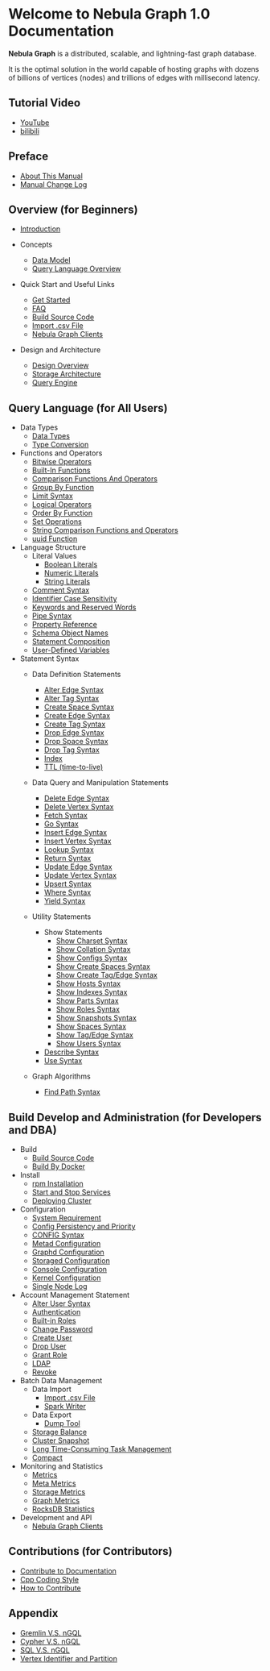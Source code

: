 # Welcome to Nebula Graph 1.0 Documentation

**Nebula Graph** is a distributed, scalable, and lightning-fast graph database.

It is the optimal solution in the world capable of hosting graphs with dozens of billions of vertices (nodes) and trillions of edges with millisecond latency.

## Tutorial Video

* [YouTube](https://www.youtube.com/channel/UC73V8q795eSEMxDX4Pvdwmw/)
* [bilibili](https://space.bilibili.com/472621355)

## Preface

* [About This Manual](0.about-this-manual.md)
* [Manual Change Log](CHANGELOG.md)

## Overview (for Beginners)

* [Introduction](1.overview/0.introduction.md)
* Concepts
  * [Data Model](1.overview/1.concepts/1.data-model.md)
  * [Query Language Overview](1.overview/1.concepts/2.nGQL-overview.md)
* Quick Start and Useful Links
  * [Get Started](1.overview/2.quick-start/1.get-started.md)
  * [FAQ](1.overview/2.quick-start/2.FAQ.md)
  * [Build Source Code](3.build-develop-and-administration/1.build/1.build-source-code.md)
  * [Import .csv File](3.build-develop-and-administration/5.storage-service-administration/data-import/import-csv-file.md)
  <!-- * [Ingest .sst File](3.build-develop-and-administration/5.storage-service-administration/data-import/download-and-ingest-sst-file.md) -->
  * [Nebula Graph Clients](1.overview/2.quick-start/3.supported-clients.md)

* Design and Architecture
  * [Design Overview](1.overview/3.design-and-architecture/1.design-and-architecture.md)
  * [Storage Architecture](1.overview/3.design-and-architecture/2.storage-design.md)
  * [Query Engine](1.overview/3.design-and-architecture/3.query-engine.md)

## Query Language (for All Users)

* Data Types
  * [Data Types](2.query-language/1.data-types/data-types.md)
  * [Type Conversion](2.query-language/1.data-types/type-conversion.md)
* Functions and Operators
  * [Bitwise Operators](2.query-language/2.functions-and-operators/bitwise-operators.md)
  * [Built-In Functions](2.query-language/2.functions-and-operators/built-in-functions.md)
  * [Comparison Functions And Operators](2.query-language/2.functions-and-operators/comparison-functions-and-operators.md)
  * [Group By Function](2.query-language/2.functions-and-operators/group-by-function.md)
  * [Limit Syntax](2.query-language/2.functions-and-operators/limit-syntax.md)
  * [Logical Operators](2.query-language/2.functions-and-operators/logical-operators.md)
  * [Order By Function](2.query-language/2.functions-and-operators/order-by-function.md)
  * [Set Operations](2.query-language/2.functions-and-operators/set-operations.md)
  * [String Comparison Functions and Operators](2.query-language/2.functions-and-operators/string-comparison-functions-and-operators.md)
  * [uuid Function](2.query-language/2.functions-and-operators/uuid.md)
* Language Structure
  * Literal Values
    * [Boolean Literals](2.query-language/3.language-structure/literal-values/boolean-literals.md)
    * [Numeric Literals](2.query-language/3.language-structure/literal-values/numeric-literals.md)
    * [String Literals](2.query-language/3.language-structure/literal-values/string-literals.md)
  * [Comment Syntax](2.query-language/3.language-structure/comment-syntax.md)
  * [Identifier Case Sensitivity](2.query-language/3.language-structure/identifier-case-sensitivity.md)
  * [Keywords and Reserved Words](2.query-language/3.language-structure/keywords-and-reserved-words.md)
  * [Pipe Syntax](2.query-language/3.language-structure/pipe-syntax.md)
  * [Property Reference](2.query-language/3.language-structure/property-reference.md)
  * [Schema Object Names](2.query-language/3.language-structure/schema-object-names.md)
  * [Statement Composition](2.query-language/3.language-structure/statement-composition.md)
  * [User-Defined Variables](2.query-language/3.language-structure/user-defined-variables.md)
* Statement Syntax
  * Data Definition Statements
    * [Alter Edge Syntax](2.query-language/4.statement-syntax/1.data-definition-statements/alter-edge-syntax.md)
    * [Alter Tag Syntax](2.query-language/4.statement-syntax/1.data-definition-statements/alter-tag-syntax.md)
    * [Create Space Syntax](2.query-language/4.statement-syntax/1.data-definition-statements/create-space-syntax.md)
    * [Create Edge Syntax](2.query-language/4.statement-syntax/1.data-definition-statements/create-edge-syntax.md)
    * [Create Tag Syntax](2.query-language/4.statement-syntax/1.data-definition-statements/create-tag-syntax.md)
    * [Drop Edge Syntax](2.query-language/4.statement-syntax/1.data-definition-statements/drop-edge-syntax.md)
    * [Drop Space Syntax](2.query-language/4.statement-syntax/1.data-definition-statements/drop-space-syntax.md)
    * [Drop Tag Syntax](2.query-language/4.statement-syntax/1.data-definition-statements/drop-tag-syntax.md)
    * [Index](2.query-language/4.statement-syntax/1.data-definition-statements/index.md)
    * [TTL (time-to-live)](2.query-language/4.statement-syntax/1.data-definition-statements/TTL.md)
  * Data Query and Manipulation Statements
    * [Delete Edge Syntax](2.query-language/4.statement-syntax/2.data-query-and-manipulation-statements/delete-edge-syntax.md)
    * [Delete Vertex Syntax](2.query-language/4.statement-syntax/2.data-query-and-manipulation-statements/delete-vertex-syntax.md)
    * [Fetch Syntax](2.query-language/4.statement-syntax/2.data-query-and-manipulation-statements/fetch-syntax.md)
    * [Go Syntax](2.query-language/4.statement-syntax/2.data-query-and-manipulation-statements/go-syntax.md)
    * [Insert Edge Syntax](2.query-language/4.statement-syntax/2.data-query-and-manipulation-statements/insert-edge-syntax.md)
    * [Insert Vertex Syntax](2.query-language/4.statement-syntax/2.data-query-and-manipulation-statements/insert-vertex-syntax.md)
    * [Lookup Syntax](2.query-language/4.statement-syntax/2.data-query-and-manipulation-statements/lookup-syntax.md)
    * [Return Syntax](2.query-language/4.statement-syntax/2.data-query-and-manipulation-statements/return-syntax.md)
    * [Update Edge Syntax](2.query-language/4.statement-syntax/2.data-query-and-manipulation-statements/update-edge-syntax.md)
    * [Update Vertex Syntax](2.query-language/4.statement-syntax/2.data-query-and-manipulation-statements/update-edge-syntax.md)
    * [Upsert Syntax](2.query-language/4.statement-syntax/2.data-query-and-manipulation-statements/upsert-syntax.md)
    * [Where Syntax](2.query-language/4.statement-syntax/2.data-query-and-manipulation-statements/where-syntax.md)
    * [Yield Syntax](2.query-language/4.statement-syntax/2.data-query-and-manipulation-statements/yield-syntax.md)

  * Utility Statements
    * Show Statements
      * [Show Charset Syntax](2.query-language/4.statement-syntax/3.utility-statements/show-statements/show-charset-syntax.md)
      * [Show Collation Syntax](2.query-language/4.statement-syntax/3.utility-statements/show-statements/show-collation-syntax.md)
      * [Show Configs Syntax](2.query-language/4.statement-syntax/3.utility-statements/show-statements/show-configs-syntax.md)
      * [Show Create Spaces Syntax](2.query-language/4.statement-syntax/3.utility-statements/show-statements/show-create-space-syntax.md)
      * [Show Create Tag/Edge Syntax](2.query-language/4.statement-syntax/3.utility-statements/show-statements/show-create-tag-edge-syntax.md)
      * [Show Hosts Syntax](2.query-language/4.statement-syntax/3.utility-statements/show-statements/show-hosts-syntax.md)
      * [Show Indexes Syntax](2.query-language/4.statement-syntax/3.utility-statements/show-statements/show-indexes-syntax.md)
      * [Show Parts Syntax](2.query-language/4.statement-syntax/3.utility-statements/show-statements/show-parts-syntax.md)
      * [Show Roles Syntax](2.query-language/4.statement-syntax/3.utility-statements/show-statements/show-roles-syntax.md)
      * [Show Snapshots Syntax](2.query-language/4.statement-syntax/3.utility-statements/show-statements/show-snapshots-syntax.md)
      * [Show Spaces Syntax](2.query-language/4.statement-syntax/3.utility-statements/show-statements/show-spaces-syntax.md)
      * [Show Tag/Edge Syntax](2.query-language/4.statement-syntax/3.utility-statements/show-statements/show-tags-edges-syntax.md)
      * [Show Users Syntax](2.query-language/4.statement-syntax/3.utility-statements/show-statements/show-users-syntax.md)
    * [Describe Syntax](2.query-language/4.statement-syntax/3.utility-statements/describe-syntax.md)
    * [Use Syntax](2.query-language/4.statement-syntax/3.utility-statements/use-syntax.md)

  * Graph Algorithms
    * [Find Path Syntax](2.query-language/4.statement-syntax/4.graph-algorithms/find-path-syntax.md)

## Build Develop and Administration (for Developers and DBA)

* Build
  * [Build Source Code](3.build-develop-and-administration/1.build/1.build-source-code.md)
  * [Build By Docker](3.build-develop-and-administration/1.build/2.build-by-docker.md)
* Install
  * [rpm Installation](3.build-develop-and-administration/2.install/1.install-with-rpm-deb.md)
  * [Start and Stop Services](3.build-develop-and-administration/2.install/2.start-stop-service.md)
  * [Deploying Cluster](3.build-develop-and-administration/2.install/deploy-nebula-with-swarm.md)
* Configuration
  * [System Requirement](3.build-develop-and-administration/3.configurations/0.system-requirement.md)
  * [Config Persistency and Priority](3.build-develop-and-administration/3.configurations/1.config-persistency-and-priority.md)
  * [CONFIG Syntax](3.build-develop-and-administration/3.configurations/2.configs-syntax.md)
  * [Metad Configuration](3.build-develop-and-administration/3.configurations/3.meta-config.md)
  * [Graphd Configuration](3.build-develop-and-administration/3.configurations/4.graph-config.md)
  * [Storaged Configuration](3.build-develop-and-administration/3.configurations/5.storage-config.md)
  * [Console Configuration](3.build-develop-and-administration/3.configurations/6.console-config.md)
  * [Kernel Configuration](3.build-develop-and-administration/3.configurations/7.kernel-config.md)
  * [Single Node Log](3.build-develop-and-administration/3.configurations/8.single-node-log.md)
* Account Management Statement
  * [Alter User Syntax](3.build-develop-and-administration/4.account-management-statements/alter-user-syntax.md)
  * [Authentication](3.build-develop-and-administration/4.account-management-statements/authentication.md)
  * [Built-in Roles](3.build-develop-and-administration/4.account-management-statements/built-in-roles.md)
  * [Change Password](3.build-develop-and-administration/4.account-management-statements/change-password.md)
  * [Create User](3.build-develop-and-administration/4.account-management-statements/create-user-syntax.md)
  * [Drop User](3.build-develop-and-administration/4.account-management-statements/drop-user-syntax.md)
  * [Grant Role](3.build-develop-and-administration/4.account-management-statements/grant-role-syntax.md)
  * [LDAP](3.build-develop-and-administration/4.account-management-statements/LDAP.md)
  * [Revoke](3.build-develop-and-administration/4.account-management-statements/revoke-syntax.md)
* Batch Data Management
  * Data Import
    <!-- * [Download And Ingest .sst File](3.build-develop-and-administration/5.storage-service-administration/data-import/download-and-ingest-sst-file.md) -->
    * [Import .csv File](3.build-develop-and-administration/5.storage-service-administration/data-import/import-csv-file.md)
    * [Spark Writer](3.build-develop-and-administration/5.storage-service-administration/data-import/spark-writer.md)
  * Data Export
    * [Dump Tool](3.build-develop-and-administration/5.storage-service-administration/data-export/dump-tool.md)
  * [Storage Balance](3.build-develop-and-administration/5.storage-service-administration/storage-balance.md)
  * [Cluster Snapshot](3.build-develop-and-administration/5.storage-service-administration/cluster-snapshot.md)
  * [Long Time-Consuming Task Management](3.build-develop-and-administration/5.storage-service-administration/job-manager.md)
  * [Compact](3.build-develop-and-administration/5.storage-service-administration/compact.md)
* Monitoring and Statistics
  <!-- * [Connect Prometheus](3.build-develop-and-administration/7.monitor/0.connect-prometheus.md) -->
  * [Metrics](3.build-develop-and-administration/7.monitor/1.metrics-exposer.md)
  * [Meta Metrics](3.build-develop-and-administration/7.monitor/2.meta-metrics.md)
  * [Storage Metrics](3.build-develop-and-administration/7.monitor/3.storage-metrics.md)
  * [Graph Metrics](3.build-develop-and-administration/7.monitor/4.graph-metrics.md)
  * [RocksDB Statistics](3.build-develop-and-administration/7.monitor/5.rocksdb-statistics.md)
* Development and API
  <!-- * [Key Value API](3.build-develop-and-administration/6.develop-and-interface/kv-interfaces.md) -->
  * [Nebula Graph Clients](1.overview/2.quick-start/3.supported-clients.md)

## Contributions (for Contributors)

* [Contribute to Documentation](4.contributions/contribute-to-documentation.md)
* [Cpp Coding Style](4.contributions/cpp-coding-style.md)
* [How to Contribute](4.contributions/how-to-contribute.md)

## Appendix

* [Gremlin V.S. nGQL](5.appendix/gremlin-ngql.md)
* [Cypher V.S. nGQL](5.appendix/cypher-ngql.md)
* [SQL V.S. nGQL](5.appendix/sql-ngql.md)
* [Vertex Identifier and Partition](5.appendix/vid-partition.md)
